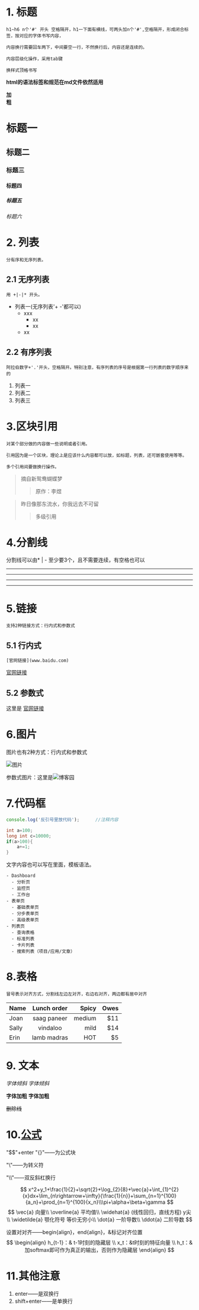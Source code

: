 # 1. 标题
    h1~h6 n个'#' 开头 空格隔开，h1一下面有横线，可两头加n个'#',空格隔开，形成闭合标签，按对应的字体书写内容，
    
    内容换行需要回车两下，中间要空一行，不然换行后，内容还是连续的。
    
    内容层级化操作，采用tab键
    
    换样式顶格书写

<b> html的语法标签和规范在md文件依然适用</b>
<!--注释-->
<b>加<br/>粗</b>

# 标题一
## 标题二
### 标题三
#### 标题四
##### 标题五
###### 标题六

# 2. 列表
    分有序和无序列表。
## 2.1 无序列表
    用 +|-|* 开头。

+ 列表一(无序列表'+ -'都可以)
    + xxx
        + xx
        + xx
    - xx

## 2.2 有序列表
    阿拉伯数字+'.'开头，空格隔开。特别注意，有序列表的序号是根据第一行列表的数字顺序来的
1. 列表一
2. 列表二
1. 列表三

# 3.区块引用 

    对某个部分做的内容做一些说明或者引用。
    
    引用因为是一个区块，理论上是应该什么内容都可以放，如标题，列表，还可嵌套使用等等。
    
    多个引用间要做换行操作。

>摘自新鸳鸯蝴蝶梦
>
>>原作：李煜

>昨日像那东流水，你我远去不可留
>
>>多级引用

# 4.分割线
分割线可以由* | - 至少要3个，且不需要连续，有空格也可以

---
- - -
***
* **

# 5.链接
    支持2种链接方式：行内式和参数式
## 5.1 行内式
    [官网链接](www.baidu.com)

[官网链接](http://www.baidu.com)
## 5.2 参数式
[官网链接]:www.baidu.com "百度搜索"

这里是 [官网链接]

# 6.图片
   图片也有2种方式：行内式和参数式

![图片](https://www.cnblogs.com/images/logo_small.gif)

[博客园]: https://www.cnblogs.com/images/logo_small.gif

参数式图片：这里是![博客园]

# 7.代码框

```javascript
console.log('反引号里放代码');      //注释内容
```
```c
int a=100;
long int c=10000;
if(a>100){
    a+=1;
}
```
文字内容也可以写在里面，模板语法。
```
- Dashboard
  - 分析页
  - 监控页
  - 工作台
- 表单页
  - 基础表单页
  - 分步表单页
  - 高级表单页
- 列表页
  - 查询表格
  - 标准列表
  - 卡片列表
  - 搜索列表（项目/应用/文章）
```

# 8.表格
    冒号表示对齐方式，分割线左边左对齐，右边右对齐，两边都有居中对齐


Name | Lunch order | Spicy | Owes
:------- | :----------------: | ----------: | ---------:
Joan  | saag paneer | medium | $11
Sally  | vindaloo        | mild       | $14
Erin   | lamb madras | HOT      | $5

# 9. 文本
*字体倾斜*
_字体倾斜_

**字体加粗**
__字体加粗__

~~删除线~~
# 10.[公式](https://blog.csdn.net/mingzhuo_126/article/details/82722455)
"$$"+enter
"{}"——为公式块

"\\"——为转义符

"\\\\"——双反斜杠换行


$$
x^2+y_1+\frac{1}{2}+\sqrt{2}+\log_{2}{8}+\vec{a}+\int_{1}^{2}{x}dx+\lim_{n\rightarrow+\infty}{\frac{1}{n}}+\sum_{n=1}^{100}{a_n}+\prod_{n=1}^{100}{x_n}\\\pi+\alpha+\beta+\gamma
$$
$$
\vec{a}  向量\\
\overline{a} 平均值\\
\widehat{a} (线性回归，直线方程) y尖\\
\widetilde{a} 颚化符号  等价无穷小\\
\dot{a}  一阶导数\\
\ddot{a}  二阶导数
$$



设置对对齐——begin{align}，end{align}，&标记对齐位置
$$
\begin{align}
h_{t-1}：& t-1时刻的隐藏层
\\
x_t：&t时刻的特征向量
\\
h_t：&加softmax即可作为真正的输出，否则作为隐藏层
\end{align}
$$




# 11.其他注意

1. enter——是双换行
2. shift+enter——是单换行











